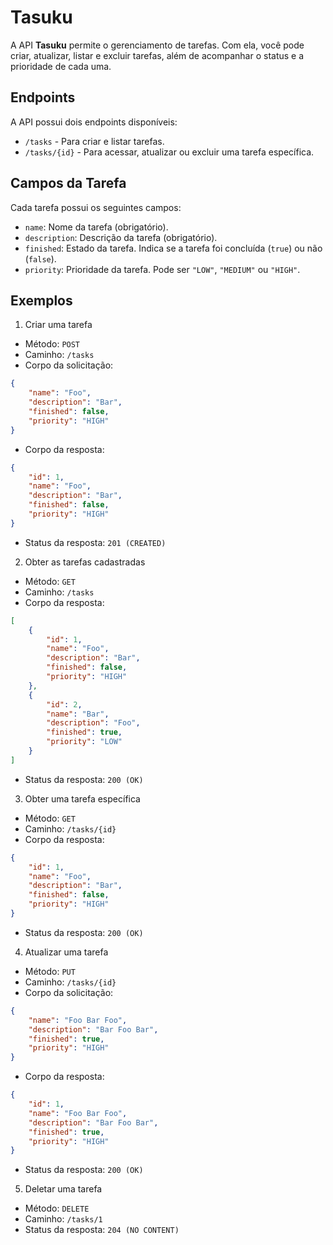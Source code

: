 # Tasuku

A API **Tasuku** permite o gerenciamento de tarefas. Com ela, você pode criar, atualizar, listar e excluir tarefas, além de acompanhar o status e a prioridade de cada uma.

## Endpoints

A API possui dois endpoints disponíveis:

- `/tasks` - Para criar e listar tarefas.
- `/tasks/{id}` - Para acessar, atualizar ou excluir uma tarefa específica.

## Campos da Tarefa

Cada tarefa possui os seguintes campos:

- `name`: Nome da tarefa (obrigatório).
- `description`: Descrição da tarefa (obrigatório).
- `finished`: Estado da tarefa. Indica se a tarefa foi concluída (`true`) ou não (`false`).
- `priority`: Prioridade da tarefa. Pode ser `"LOW"`, `"MEDIUM"` ou `"HIGH"`.

## Exemplos

1. Criar uma tarefa

- Método: `POST`
- Caminho: `/tasks`
- Corpo da solicitação:

```json
{
    "name": "Foo",
    "description": "Bar",
    "finished": false,
    "priority": "HIGH"
}
```

- Corpo da resposta:

```json
{
    "id": 1,
    "name": "Foo",
    "description": "Bar",
    "finished": false,
    "priority": "HIGH"
}
```

- Status da resposta: `201 (CREATED)`

2. Obter as tarefas cadastradas

- Método: `GET`
- Caminho: `/tasks`
- Corpo da resposta:

```json
[
    {
        "id": 1,
        "name": "Foo",
        "description": "Bar",
        "finished": false,
        "priority": "HIGH"
    },
    {
        "id": 2,
        "name": "Bar",
        "description": "Foo",
        "finished": true,
        "priority": "LOW"
    }
]
```

- Status da resposta: `200 (OK)`

3. Obter uma tarefa específica

- Método: `GET`
- Caminho: `/tasks/{id}`
- Corpo da resposta:

```json
{
    "id": 1,
    "name": "Foo",
    "description": "Bar",
    "finished": false,
    "priority": "HIGH"
}
```

- Status da resposta: `200 (OK)`

4. Atualizar uma tarefa

- Método: `PUT`
- Caminho: `/tasks/{id}`
- Corpo da solicitação:

```json
{
    "name": "Foo Bar Foo",
    "description": "Bar Foo Bar",
    "finished": true,
    "priority": "HIGH"
}
```

- Corpo da resposta:

```json
{
    "id": 1,
    "name": "Foo Bar Foo",
    "description": "Bar Foo Bar",
    "finished": true,
    "priority": "HIGH"
}
```

- Status da resposta: `200 (OK)`

5. Deletar uma tarefa

- Método: `DELETE`
- Caminho: `/tasks/1`
- Status da resposta: `204 (NO CONTENT)`
